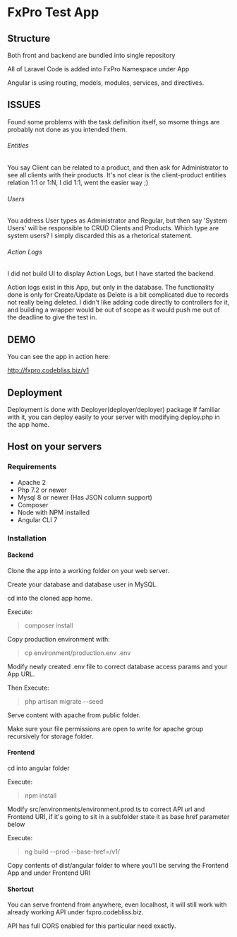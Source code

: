 
# FxPro Test App

## Structure

Both front and backend are bundled into single repository

All of Laravel Code is added into FxPro Namespace under App

Angular is using routing, models, modules, services, and directives.


## ISSUES

Found some problems with the task definition itself, so msome things are probably not done as you intended them.

###### Entities
You say Client can be related to a product, and then ask for Administrator to see all clients with their products. 
It's not clear is the client-product entities relation 1:1 or 1:N, I did 1:1, went the easier way ;)

###### Users
You address User types as Administrator and Regular, but then say 'System Users' will be responsible to CRUD Clients and Products.
Which type are system users? I simply discarded this as a rhetorical statement. 


###### Action Logs
I did not build UI to display Action Logs, but I have started the backend.

Action logs exist in this App, but only in the database. The functionality done is only for Create/Update as Delete is a bit complicated due to records not really being deleted. I didn't like adding code directly to controllers for it, and building a wrapper would be out of scope as it would push me out of the deadline to give the test in.

 
    
## DEMO

You can see the app in action here:

http://fxpro.codebliss.biz/v1 

## Deployment

Deployment is done with Deployer(deployer/deployer) package
If familiar with it, you can deploy easily to your server with modifying deploy.php in the app home.

## Host on your servers 
### Requirements

- Apache 2
- Php 7.2 or newer
- Mysql 8 or newer (Has JSON column support)
- Composer
- Node with NPM installed
- Angular CLI 7

### Installation

#### Backend
Clone the app into a working folder on your web server.

Create your database and database user in MySQL.
 
cd into the cloned app home. 

Execute:
> composer install

Copy production environment with:
> cp environment/production.env .env

Modify newly created .env file to correct database access params and your App URL.

Then Execute:
> php artisan migrate --seed

Serve content with apache from public folder.

Make sure your file permissions are open to write for apache group recursively for storage folder.

#### Frontend
cd into angular folder

Execute:
> npm install

Modify src/environments/environment.prod.ts to correct API url and Frontend URI, 
if it's going to sit in a subfolder state it as base href parameter below

Execute:
> ng build --prod --base-href=/v1/

Copy contents of dist/angular folder to where you'll be serving the Frontend App and under Frontend URI


#### Shortcut

You can serve frontend from anywhere, even localhost, it will still work with already working API under fxpro.codebliss.biz.

API has full CORS enabled for this particular need exactly. 







